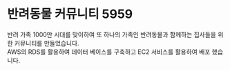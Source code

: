 <h1>반려동물 커뮤니티 5959</h1>
<div>반려 가족 1000만 시대를 맞이하여 또 하나의 가족인 반려동물과 함께하는 집사들을 위한 커뮤니티를 만들었습니다.</div>
<div>AWS의 RDS를 활용하여 데이터 베이스를 구축하고 EC2 서비스를 활용하여 배포 했습니다.</div>
